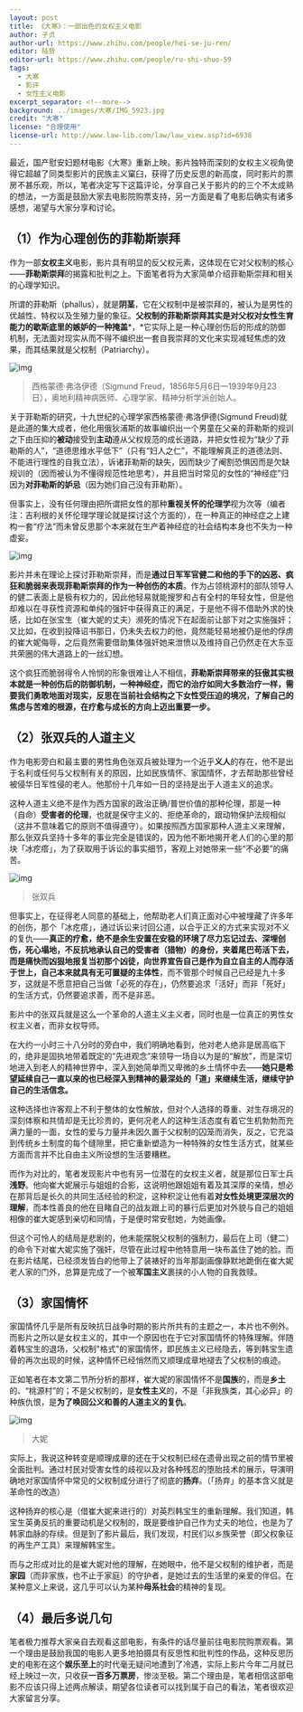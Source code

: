 ```yaml
---
layout: post
title: 《大寒》：一部出色的女权主义电影
author: 子贞
author-url: https://www.zhihu.com/people/hei-se-ju-ren/
editor: 陆贽
editor-url: https://www.zhihu.com/people/ru-shi-shuo-59
tags:
  - 大寒
  - 影评
  - 女性主义电影
excerpt_separator: <!--more-->
background: ../images/大寒/IMG_5923.jpg
credit: "大寒"
license: "合理使用"
license-url: http://www.law-lib.com/law/law_view.asp?id=6938
---
```


最近，国产慰安妇题材电影《大寒》重新上映。影片独特而深刻的女权主义视角使得它超越了同类型影片的民族主义窠臼，获得了历史反思的新高度，同时影片的票房不甚乐观，所以，笔者决定写下这篇评论，分享自己关于影片的的三个不太成熟的想法，一方面是鼓励大家去电影院购票支持，另一方面是看了电影后确实有诸多感想，渴望与大家分享和讨论。

<!--more-->



## （1）作为心理创伤的菲勒斯崇拜



作为一部**女权主义**电影，影片具有明显的反父权元素，这体现在它对父权制的核心——**菲勒斯崇拜**的揭露和批判之上。下面笔者将为大家简单介绍菲勒斯崇拜和相关的心理学知识。



所谓的菲勒斯（phallus），就是**阴茎**，它在父权制中是被崇拜的，被认为是男性的优越性、特权以及生殖力量的象征。**父权制的菲勒斯崇拜其实是对父权对女性生育能力的歇斯底里的嫉妒的一种掩盖***，*它实际上是一种心理创伤后的形成的防御机制，无法面对现实从而不得不编织出一套自我崇拜的文化来实现减轻焦虑的效果，而其结果就是父权制（Patriarchy）。



<img class="img-fluid" src="../images/大寒/u=3938698212,885961035&fm=26&gp=0.jpg" alt="img">



> 西格蒙德·弗洛伊德（Sigmund Freud，1856年5月6日—1939年9月23日），奥地利精神病医师、心理学家、精神分析学派创始人。



关于菲勒斯的研究，十九世纪的心理学家西格蒙德·弗洛伊德(Sigmund Freud)就是此道的集大成者，他化用俄狄浦斯的故事编织出一个男童在父亲的菲勒斯的规训之下由压抑的**被动**接受到**主动**遵从父权规范的成长道路，并把女性视为“缺少了菲勒斯的人”，“道德思维水平低下”（只有“妇人之仁”，不能理解真正的道德法则、不能进行理性的自我立法），诉诸菲勒斯的缺失，因而缺少了阉割恐惧因而是欠缺规训的（因而被认为不懂得规范性地思考），并且把当时常见的女性的“神经症”归因为**对菲勒斯的妒忌**（因为她们自己没有菲勒斯）。



但事实上，没有任何理由把所谓把女性的那种**重视关怀的伦理学**视为次等（编者注：吉利根的关怀伦理学理论就是探讨这个方面的），在一种真正的神经症之上建构一套“疗法”而未曾反思那个本来就在生产着神经症的社会结构本身也不失为一种虚妄。



<img class="img-fluid" src="../images/大寒/IMG_5926.jpg" alt="img">



影片并未在理论上探讨菲勒斯崇拜，而是**通过日军军官健二和他的手下的凶恶、疯狂和脆弱来表现菲勒斯崇拜的作为一种创伤的本质**。作为占领桃源村的部队领导人的健二表面上是极有权力的，因此他轻易就能搜罗和占有全村的年轻女性，但是他却难以在寻获性资源和单纯的强奸中获得真正的满足，于是他不得不借助外求的快感，比如在张宝生（崔大妮的丈夫）濒死的情况下在起面前让部下对之实施强奸；又比如，在收到投降诏书那日，仍未失去权力的他，竟然能轻易地被仍是他的俘虏的崔大妮侮辱，之后竟然需要借助集体强奸她来泄愤以及维持自己仍然走在大东亚共荣圈的伟大道路上的一丝幻想。



这个疯狂而脆弱得令人怜悯的形象很难让人不相信，**菲勒斯崇拜带来的狂傲其实根本就是一种创伤后的防御机制，一种神经症，而它的治疗如同大多数治疗一样，需要我们勇敢地面对现实，反思在当前社会结构之下女性受压迫的境况，了解自己的焦虑与苦难的根源，在疗愈与成长的方向上迈出重要一步。**





## （2）张双兵的人道主义



作为电影旁白和最主要的男性角色张双兵被处理为一个近乎**义人**的存在，他不是出于名利或任何与父权制有关的原因，比如民族情怀、家国情怀，才去帮助那些曾经被侵华日军性侵的老人。他那份十几年如一日的坚持是出于人道主义的追求。



这种人道主义绝不是作为西方国家的政治正确/普世价值的那种伦理，那是一种（自命）**受害者的伦理**，也就是保守主义的、拒绝革命的，跟动物保护法规相似（这并不意味着它的原则不值得遵守）。如果按照西方国家那种人道主义来理解，那么张双兵坚持十多年的事业完全是错误的，因为他不断地揭开老人们的心里的那块「冰疙瘩」，为了获取用于诉讼的事实细节，客观上对她带来一些“不必要”的痛苦。



<img class="img-fluid" src="../images/大寒/IMG_5923.jpg" alt="img">

> 张双兵



但事实上，在征得老人同意的基础上，他帮助老人们真正面对心中被埋藏了许多年的创伤，那个「冰疙瘩」，通过诉讼来讨回公道，以合乎正义的方式来实现对不义的复仇——**真正的疗愈，绝不是余生安置在安稳的环境了尽力忘记过去、深埋创伤，死心塌地，不反抗地承认自己的受害者（猎物）的身份，夹着尾巴苟活下去，而是痛快而凶狠地报复当初那个凶徒，向世界宣告自己是作为自立自主的人而存活于世上，自己本来就具有无可置疑的主体性**，而不管那个时候自己已经是九十多岁，这就是不愿意把自己当做「必死的存在」，仍然要追求「活好」而非「死好」的生活方式，仍然要追求善，而不是非恶。



影片中的张双兵就是这么一个革命的人道主义主义者，同时也是一位真正的男性女权主义者，而非女权导师。



在大约一小时三十八分时的旁白中，我们明确地看到，他对老人绝非是居高临下的，绝非是固执地带着既定的“先进观念”来领导一场自以为是的“解放”，而是深切地进入到老人的精神世界中，深入到她简单而又卑微的乡土情怀中去——**她只是希望延续自己一直以来的也已经深入到精神的最深处的「道」来继续生活，继续守护自己的生活信念。**



这种选择也许客观上不利于整体的女性解放，但对个人选择的尊重、对生存境况的深刻体察和共情却是无比珍贵的，更何况老人的这种生活态度有着它生机勃勃而充满力量的一面，女性的爱与力量并未因久置于父权制的囚笼而消失，反之，它充溢到传统乡土制度的每个缝隙里，把它重新塑造为一种特殊的女性生活方式，就某些方面而言并不比自由主义所设想的生活要糟糕。



而作为对比的，笔者发现影片中也有另一位潜在的女权主义者，就是那位日军士兵**浅野**。他向崔大妮展示与姐姐的合影，这说明他跟姐姐有着及其深厚的亲情，想必在那背后是长久的共同生活经验的积淀，这种积淀让他有着**对女性处境更深层次的理解**，而本性善良的他在目睹自己的战友跟上司的暴行后更加对外貌与自己的姐姐相像的崔大妮感到亲切和同情，于是便时常安慰她，为她画像。



但这个可怜人的结局是悲剧的，他未能摆脱父权制的强制力，最后在上司（健二）的命令下对崔大妮实施了强奸，尽管在此过程中他特意用一块布盖住了她的脸。而在影片结尾，已经须发皆白的他带上了装裱好的当年那副画像静默地跪倒在崔大妮老人家的门外，总算是完成了一个被**军国主义**裹挟的小人物的自我救赎。



## （3）家国情怀



家国情怀几乎是所有反映抗日战争时期的影片所共有的主题之一，本片也不例外。而影片之所以是女权主义的，其中一个原因也在于它对家国情怀的特殊理解。伴随着韩宝生的退场，父权制"格式"的家国情怀，即民族主义已经隐去，等到韩宝生遗骨的再次出现的时候，这种情怀已经悄然而又顺理成章地褪去了父权制的痕迹。



正如笔者在本文第二节所分析的那样，崔大妮的家国情怀不是**国族**的，而是**乡土**的、“桃源村”的；不是父权制的，是**女性主义**的，不是「非我族类，其心必异」的种族仇恨，是**为了唤回公义和善的人道主义的复仇**。



<img class="img-fluid" src="../images/大寒/IMG_5925.jpg" alt="img">

> 大妮





实际上，我说这种转变是顺理成章的还在于父权制已经在遗骨出现之前的情节里被全面批判。通过村民对受害女性的歧视以及对各种残忍的堕胎技术的展示，导演明确地对家国情怀中常见的父权制成分进行了彻底的**扬弃**。（「扬弃」的基本含义就是革命性的改造）



这种扬弃的核心是（借崔大妮来进行的）对英烈韩宝生的重新理解。我们知道，韩宝生英勇反抗的重要动机是父权制的，既是要维护自己作为丈夫的地位，也是为了韩家血脉的存续。但是到了影片最后，我们发现，村民们以乡族荣誉（即父权象征的再生产工具）来理解韩宝生。



而与之形成对比的是崔大妮对他的理解，在她眼中，他不是父权制的维护者，而是**家园**（而非家族，也不止于家庭）的守护者，是她过去的生活里的亲爱的伴侣。在某种意义上来说，这几乎可以认为某种**母系社会**的精神的复现。



## （4）最后多说几句



笔者极力推荐大家亲自去观看这部电影，有条件的话尽量前往电影院购票观看。第一个理由是鼓励我国的电影人更多地拍摄具有反思性和批判性的作品，这种反思历史的电影在这个**娱乐至上**的时代毫无疑问地遭到了冷遇，实际上影片今年二月就已经上映过一次，只收获**一百多万票房**，惨淡至极。第二个理由是，笔者相信这部电影不应该只得上述两点解读，期望各位读者可以找到属于自己的看法，笔者很欢迎大家留言分享。